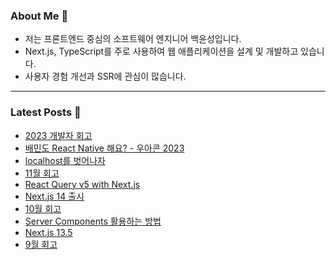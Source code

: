 ### About Me 👋
- 저는 프론트엔드 중심의 소프트웨어 엔지니어 백윤성입니다.
- Next.js, TypeScript를 주로 사용하여 웹 애플리케이션을 설계 및 개발하고 있습니다.
- 사용자 경험 개선과 SSR에 관심이 많습니다.

---

### Latest Posts 📰
- [2023 개발자 회고](https://bysxx.tistory.com/45)
- [배민도 React Native 해요? - 우아콘 2023](https://bysxx.tistory.com/44)
- [localhost를 벗어나자](https://bysxx.tistory.com/43)
- [11월 회고](https://bysxx.tistory.com/42)
- [React Query v5 with Next.js](https://bysxx.tistory.com/41)
- [Next.js 14 출시](https://bysxx.tistory.com/40)
- [10월 회고](https://bysxx.tistory.com/39)
- [Server Components 활용하는 방법](https://bysxx.tistory.com/38)
- [Next.js 13.5](https://bysxx.tistory.com/37)
- [9월 회고](https://bysxx.tistory.com/36)